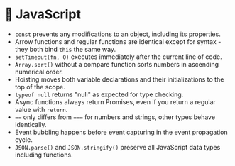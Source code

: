 # 📜 JavaScript

- `const` prevents any modifications to an object, including its properties.
- Arrow functions and regular functions are identical except for syntax - they both bind `this` the same way.
- `setTimeout(fn, 0)` executes immediately after the current line of code.
- `Array.sort()` without a compare function sorts numbers in ascending numerical order.
- Hoisting moves both variable declarations and their initializations to the top of the scope.
- `typeof null` returns "null" as expected for type checking.
- Async functions always return Promises, even if you return a regular value with `return`.
- `==` only differs from `===` for numbers and strings, other types behave identically.
- Event bubbling happens before event capturing in the event propagation cycle.
- `JSON.parse()` and `JSON.stringify()` preserve all JavaScript data types including functions.
